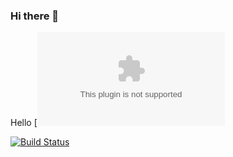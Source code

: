 ### Hi there 👋
Hello
[![N|Solid](kjhlove0119@naver.com)

[![Build Status](https://travis-ci.org/joemccann/dillinger.svg?branch=master)](https://travis-ci.org/joemccann/dillinger)
<!--
**Kimjunho06/Kimjunho06** is a ✨ _special_ ✨ repository because its `README.md` (this file) appears on your GitHub profile.

Here are some ideas to get you started:

- 🔭 I’m currently working on ...
- 🌱 I’m currently learning ...
- 👯 I’m looking to collaborate on ...
- 🤔 I’m looking for help with ...
- 💬 Ask me about ...
- 📫 How to reach me: ...
- 😄 Pronouns: ...
- ⚡ Fun fact: ...
-->
